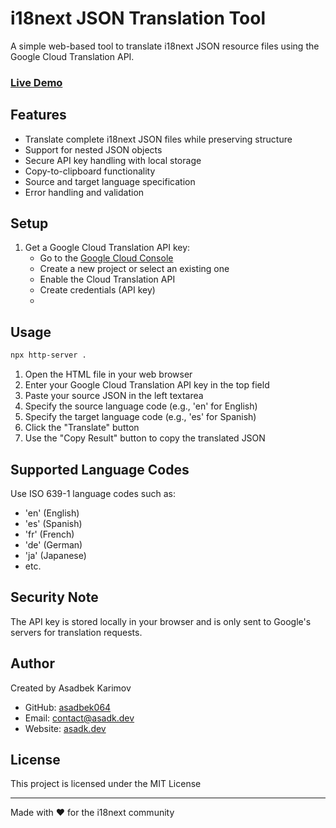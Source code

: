 # i18next JSON Translation Tool

A simple web-based tool to translate i18next JSON resource files using the Google Cloud Translation API.

### [Live Demo](https://i18translate.asadk.dev/)

## Features

- Translate complete i18next JSON files while preserving structure
- Support for nested JSON objects
- Secure API key handling with local storage
- Copy-to-clipboard functionality
- Source and target language specification
- Error handling and validation

## Setup

1. Get a Google Cloud Translation API key:
   - Go to the [Google Cloud Console](https://console.cloud.google.com/)
   - Create a new project or select an existing one
   - Enable the Cloud Translation API
   - Create credentials (API key)
   - 

## Usage
```sh
npx http-server .
```

1. Open the HTML file in your web browser
2. Enter your Google Cloud Translation API key in the top field
3. Paste your source JSON in the left textarea
4. Specify the source language code (e.g., 'en' for English)
5. Specify the target language code (e.g., 'es' for Spanish)
6. Click the "Translate" button
7. Use the "Copy Result" button to copy the translated JSON

## Supported Language Codes

Use ISO 639-1 language codes such as:
- 'en' (English)
- 'es' (Spanish)
- 'fr' (French)
- 'de' (German)
- 'ja' (Japanese)
- etc.

## Security Note

The API key is stored locally in your browser and is only sent to Google's servers for translation requests.

## Author

Created by Asadbek Karimov
- GitHub: [asadbek064](https://github.com/asadbek064)
- Email: [contact@asadk.dev](mailto:contact@asadk.dev)
- Website: [asadk.dev](https://asadk.dev/)

## License

This project is licensed under the MIT License

---
Made with ❤️ for the i18next community


